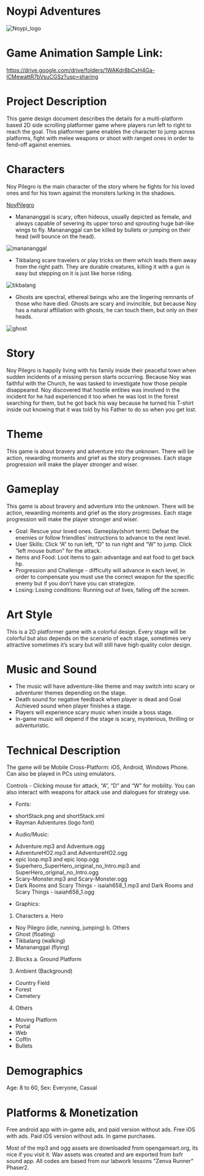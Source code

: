 # Noypi Adventures
![Noypi_logo](https://user-images.githubusercontent.com/73202856/96662565-34a6fd00-1381-11eb-807c-7ac464dd5967.png)

# Game Animation Sample Link:
https://drive.google.com/drive/folders/1WAKdr8bCxH4Ga-lCMewattR7bVsuCGSz?usp=sharing

# Project Description
This game design document describes the details for a multi-platform based 2D side scrolling platformer game where players run left to right to reach the goal. This platformer game enables the character to jump across platforms, fight with melee weapons or shoot with ranged ones in order to fend-off against enemies.

# Characters
Noy Pilegro is the main character of the story where he fights for his loved ones and for his town against the monsters lurking in the shadows.

[NoyPilegro](https://user-images.githubusercontent.com/73202856/96665089-ae8db500-1386-11eb-816f-501ad2f9adab.png)

* Manananggal is scary, often hideous, usually depicted as female, and always capable of severing its upper torso and sprouting huge bat-like wings to fly. Manananggal can be killed by bullets or jumping on their head (will bounce on the head).

![manananggal](https://user-images.githubusercontent.com/73202856/96666041-e4cc3400-1388-11eb-8f7d-84841ad76542.png)

* Tikbalang scare travelers or play tricks on them which leads them away from the right path. They are durable creatures, killing it with a gun is easy but stepping on it is just like horse riding.

![tikbalang](https://user-images.githubusercontent.com/73202856/96666081-f8779a80-1388-11eb-886c-4ac829d6c999.png)

* Ghosts are spectral, ethereal beings who are the lingering remnants of those who have died. Ghosts are scary and invincible, but because Noy has a natural affiliation with ghosts, he can touch them, but only on their heads.

![ghost](https://user-images.githubusercontent.com/73202856/96667092-f6aed680-138a-11eb-8b0b-89c8d3ec7427.png)

# Story
Noy Pilegro is happily living with his family inside their peaceful town when sudden incidents of a missing person starts occurring. Because Noy was faithful with the Church, he was tasked to investigate how those people disappeared. Noy discovered that hostile entities was involved in the incident for he had experienced it too when he was lost in the forest searching for them, but he got back his way because he turned his T-shirt inside out knowing that it was told by his Father to do so when you get lost.

# Theme
This game is about bravery and adventure into the unknown. There will be action, rewarding moments and grief as the story progresses. Each stage progression will make the player stronger and wiser.

# Gameplay
This game is about bravery and adventure into the unknown. There will be action, rewarding moments and grief as the story progresses. Each stage progression will make the player stronger and wiser.

* Goal: Rescue your loved ones. Gameplay(short term): Defeat the enemies or follow friendlies’ instructions to advance to the next level.
* User Skills: Click “A” to run left, “D” to run right and “W” to jump. Click “left mouse button” for the attack.
* Items and Food: Loot items to gain advantage and eat food to get back hp.
* Progression and Challenge - difficulty will advance in each level, in order to compensate you must use the correct weapon for the specific enemy but if you don’t have you can strategize.
* Losing: Losing conditions: Running out of lives, falling off the screen.

# Art Style
This is a 2D platformer game with a colorful design. Every stage will be colorful but also depends on the scenario of each stage, sometimes very attractive sometimes it’s scary but will still have high quality color design.

# Music and Sound
* The music will have adventure-like theme and may switch into scary or adventurer themes depending on the stage.
* Death sound for negative feedback when player is dead and Goal Achieved sound when player finishes a stage.
* Players will experience scary music when inside a boss stage.
* In-game music will depend if the stage is scary, mysterious, thrilling or adventuristic.

# Technical Description
The game will be Mobile Cross-Platform: iOS, Android, Windows Phone. Can also be played in PCs using emulators.

Controls - Clicking mouse for attack, “A”, “D” and “W” for mobility. You can also interact with weapons for attack use and dialogues for strategy use.

* Fonts:
- shortStack.png and shortStack.xml
- Rayman Adventures (logo font)

* Audio/Music:
- Adventure.mp3 and Adventure.ogg
- AdventureHO2.mp3 and AdventureHO2.ogg
- epic loop.mp3 and epic loop.ogg
- Superhero_SuperHero_original_no_Intro.mp3 and SuperHero_original_no_Intro.ogg
- Scary-Monster.mp3 and Scary-Monster.ogg
- Dark Rooms and Scary Things - isaiah658_1.mp3 and Dark Rooms and Scary Things - isaiah658_1.ogg

* Graphics:
1. Characters
a. Hero
- Noy Pilegro (idle, running, jumping)
b. Others
- Ghost (floating)
- Tikbalang (walking)
- Manananggal (flying)

2. Blocks
a. Ground Platform

3. Ambient (Background)
- Country Field
- Forest
- Cemetery

4. Others
- Moving Platform
- Portal
- Web
- Coffin
- Bullets

# Demographics
Age: 8 to 60, Sex: Everyone, Casual

# Platforms & Monetization
Free android app with in-game ads, and paid version without ads. Free iOS with ads. Paid iOS version without ads. In game purchases.

Most of the mp3 and ogg assets are downloaded from opengameart.org, its nice if you visit it.
Wav assets was created and are exported from bxfr sound app.
All codes are based from our labwork lessons "Zenva Runner" Phaser2.
